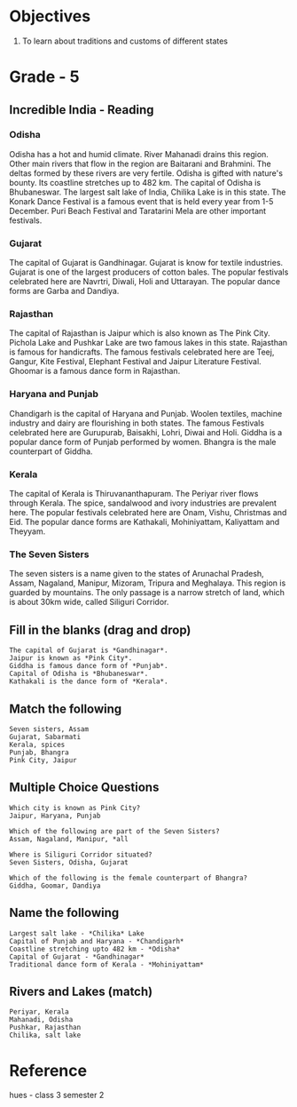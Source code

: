 # Objectives
1. To learn about traditions and customs of different states

# Grade - 5
## Incredible India - Reading
### Odisha 
Odisha has a hot and humid climate. River Mahanadi drains this region. Other main rivers that flow in the region are Baitarani and Brahmini. The deltas formed by these rivers are very fertile. Odisha is gifted with nature's bounty. Its coastline stretches up to 482 km. The capital of Odisha is Bhubaneswar. The largest salt lake of India, Chilika Lake is in this state. The Konark Dance Festival is a famous event that is held every year from 1-5 December. Puri Beach Festival and Taratarini Mela are other important festivals.

### Gujarat
The capital of Gujarat is Gandhinagar. Gujarat is know for textile industries. Gujarat is one of the largest producers of cotton bales. The popular festivals celebrated here are Navrtri, Diwali, Holi and Uttarayan. The popular dance forms are Garba and Dandiya.

### Rajasthan 
The capital of Rajasthan is Jaipur which is also known as The Pink City. Pichola Lake and Pushkar Lake are two famous lakes in this state. Rajasthan is famous for handicrafts. The famous festivals celebrated here are Teej, Gangur, Kite Festival, Elephant Festival and Jaipur Literature Festival. Ghoomar is a famous dance form in Rajasthan.

### Haryana and Punjab 
Chandigarh is the capital of Haryana and Punjab. Woolen textiles, machine industry and dairy are flourishing in both states. The famous Festivals celebrated here are Gurupurab, Baisakhi, Lohri, Diwai and Holi. Giddha is a popular dance form of Punjab performed by women. Bhangra is the male counterpart of Giddha.

### Kerala 
The capital of Kerala is Thiruvananthapuram. The Periyar river flows through Kerala. The spice, sandalwood and ivory industries are prevalent here. The popular festivals celebrated here are Onam, Vishu, Christmas and Eid. The popular dance forms are Kathakali, Mohiniyattam, Kaliyattam and Theyyam. 

### The Seven Sisters
The seven sisters is a name given to the states of Arunachal Pradesh, Assam, Nagaland, Manipur, Mizoram, Tripura and Meghalaya. This region is guarded by mountains. The only passage is a narrow stretch of land, which is about 30km wide, called Siliguri Corridor.

## Fill in the blanks (drag and drop)
```
The capital of Gujarat is *Gandhinagar*.
Jaipur is known as *Pink City*.
Giddha is famous dance form of *Punjab*.
Capital of Odisha is *Bhubaneswar*.
Kathakali is the dance form of *Kerala*.
```
## Match the following
```
Seven sisters, Assam
Gujarat, Sabarmati
Kerala, spices
Punjab, Bhangra
Pink City, Jaipur
```
## Multiple Choice Questions
```
Which city is known as Pink City?
Jaipur, Haryana, Punjab

Which of the following are part of the Seven Sisters?
Assam, Nagaland, Manipur, *all

Where is Siliguri Corridor situated?
Seven Sisters, Odisha, Gujarat

Which of the following is the female counterpart of Bhangra?
Giddha, Goomar, Dandiya
```
## Name the following 
```
Largest salt lake - *Chilika* Lake
Capital of Punjab and Haryana - *Chandigarh*
Coastline stretching upto 482 km - *Odisha*
Capital of Gujarat - *Gandhinagar*
Traditional dance form of Kerala - *Mohiniyattam*
```
## Rivers and Lakes (match)
```
Periyar, Kerala
Mahanadi, Odisha
Pushkar, Rajasthan
Chilika, salt lake
```
# Reference 
hues - class 3 semester 2
